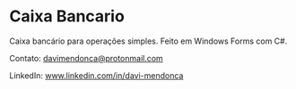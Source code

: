 # Caixa Bancario
Caixa bancário para operações simples. Feito em Windows Forms com C#.

Contato: davimendonca@protonmail.com

LinkedIn: www.linkedin.com/in/davi-mendonca
